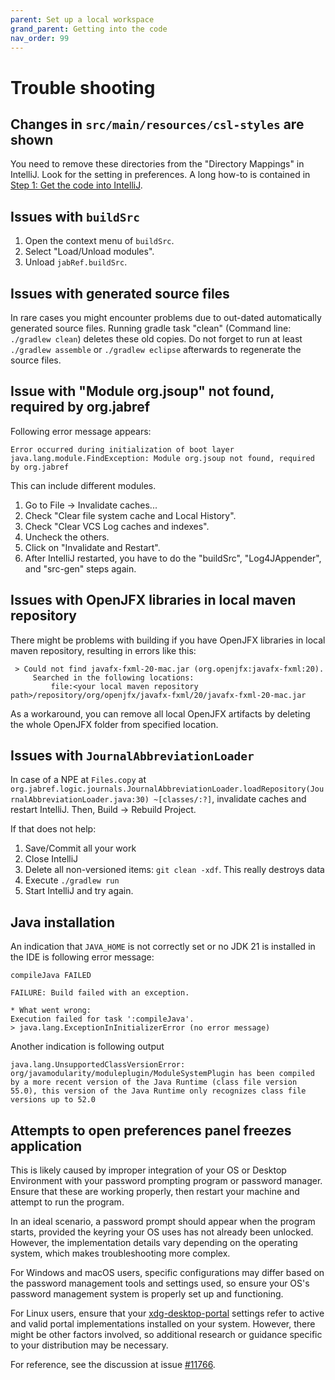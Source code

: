 ```yaml
---
parent: Set up a local workspace
grand_parent: Getting into the code
nav_order: 99
---
```


# Trouble shooting

## Changes in `src/main/resources/csl-styles` are shown

You need to remove these directories from the "Directory Mappings" in IntelliJ.
Look for the setting in preferences.
A long how-to is contained in [Step 1: Get the code into IntelliJ](intellij-11-code-into-ide.md).

## Issues with `buildSrc`

1. Open the context menu of `buildSrc`.
2. Select "Load/Unload modules".
3. Unload `jabRef.buildSrc`.

## Issues with generated source files

In rare cases you might encounter problems due to out-dated automatically generated source files. Running gradle task "clean" (Command line: `./gradlew clean`) deletes these old copies. Do not forget to run at least `./gradlew assemble` or `./gradlew eclipse` afterwards to regenerate the source files.

## Issue with "Module org.jsoup" not found, required by org.jabref

Following error message appears:

```text
Error occurred during initialization of boot layer
java.lang.module.FindException: Module org.jsoup not found, required by org.jabref
```

This can include different modules.

1. Go to File -> Invalidate caches...
2. Check "Clear file system cache and Local History".
3. Check "Clear VCS Log caches and indexes".
4. Uncheck the others.
5. Click on "Invalidate and Restart".
6. After IntelliJ restarted, you have to do the "buildSrc", "Log4JAppender", and "src-gen" steps again.

## Issues with OpenJFX libraries in local maven repository

There might be problems with building if you have OpenJFX libraries in local maven repository, resulting in errors like this:

```text
 > Could not find javafx-fxml-20-mac.jar (org.openjfx:javafx-fxml:20).
     Searched in the following locations:
         file:<your local maven repository path>/repository/org/openjfx/javafx-fxml/20/javafx-fxml-20-mac.jar
```

As a workaround, you can remove all local OpenJFX artifacts by deleting the whole OpenJFX folder from specified location.

## Issues with `JournalAbbreviationLoader`

In case of a NPE at `Files.copy` at `org.jabref.logic.journals.JournalAbbreviationLoader.loadRepository(JournalAbbreviationLoader.java:30) ~[classes/:?]`, invalidate caches and restart IntelliJ. Then, Build -> Rebuild Project.

If that does not help:

1. Save/Commit all your work
2. Close IntelliJ
3. Delete all non-versioned items: `git clean -xdf`. This really destroys data
4. Execute `./gradlew run`
5. Start IntelliJ and try again.

## Java installation

An indication that `JAVA_HOME` is not correctly set or no JDK 21 is installed in the IDE is following error message:

```text
compileJava FAILED

FAILURE: Build failed with an exception.

* What went wrong:
Execution failed for task ':compileJava'.
> java.lang.ExceptionInInitializerError (no error message)
```

Another indication is following output

```text
java.lang.UnsupportedClassVersionError: org/javamodularity/moduleplugin/ModuleSystemPlugin has been compiled by a more recent version of the Java Runtime (class file version 55.0), this version of the Java Runtime only recognizes class file versions up to 52.0
```

## Attempts to open preferences panel freezes application

This is likely caused by improper integration of your OS or Desktop Environment with your password prompting program or password manager. Ensure that these are working properly, then restart your machine and attempt to run the program.

In an ideal scenario, a password prompt should appear when the program starts, provided the keyring your OS uses has not already been unlocked. However, the implementation details vary depending on the operating system, which makes troubleshooting more complex.

For Windows and macOS users, specific configurations may differ based on the password management tools and settings used, so ensure your OS's password management system is properly set up and functioning.

For Linux users, ensure that your [xdg-desktop-portal](https://wiki.archlinux.org/title/XDG_Desktop_Portal) settings refer to active and valid portal implementations installed on your system. However, there might be other factors involved, so additional research or guidance specific to your distribution may be necessary.

For reference, see the discussion at issue [#11766](https://github.com/JabRef/jabref/issues/11766).
